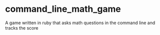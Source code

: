 # command_line_math_game
A game written in ruby that asks math questions in the command line and tracks the score 
